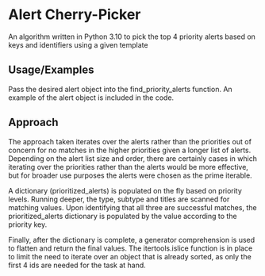 # Alert Cherry-Picker

An algorithm written in Python 3.10 to pick the top 4 priority alerts based on keys and identifiers using a given template

## Usage/Examples

Pass the desired alert object into the find_priority_alerts function. An example of the alert object is included in the code.

## Approach

The approach taken iterates over the alerts rather than the priorities out of concern for no matches in the higher priorities given a longer list of alerts. Depending on the alert list size and order, there are certainly cases in which iterating over the priorities rather than the alerts would be more effective, but for broader use purposes the alerts were chosen as the prime iterable.

A dictionary (prioritized_alerts) is populated on the fly based on priority levels. Running deeper, the type, subtype and titles are scanned for matching values. Upon identifying that all three are successful matches, the prioritized_alerts dictionary is populated by the value according to the priority key.

Finally, after the dictionary is complete, a generator comprehension is used to flatten and return the final values. The itertools.islice function is in place to limit the need to iterate over an object that is already sorted, as only the first 4 ids are needed for the task at hand.
